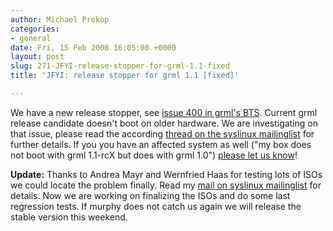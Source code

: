 ```yaml
---
author: Michael Prokop
categories:
- general
date: Fri, 15 Feb 2008 16:05:00 +0000
layout: post
slug: 271-JFYI-release-stopper-for-grml-1.1-fixed
title: 'JFYI: release stopper for grml 1.1 [fixed]'

---
```

We have a new release stopper, see [issue 400 in grml's BTS](http://bts.grml.org/grml/issue400). Current grml release candidate doesn't boot on older hardware. We are investigating on that issue, please read the according [thread on the syslinux mailinglist](http://syslinux.zytor.com/archives/2008-February/009401.html) for further details. If you you have an affected system as well ("my box does not boot with grml 1\.1\-rcX but does with grml 1\.0") [please let us know](https://grml.org/contact/)!

**Update:** Thanks to Andrea Mayr and Wernfried Haas for testing lots of ISOs we could locate the problem finally. Read my [mail on syslinux mailinglist](http://syslinux.zytor.com/archives/2008-February/009444.html) for details. Now we are working on finalizing the ISOs and do some last regression tests. If murphy does not catch us again we will release the stable version this weekend.
